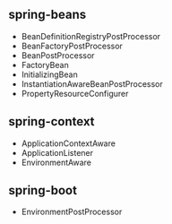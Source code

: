 ## spring-beans
* BeanDefinitionRegistryPostProcessor
* BeanFactoryPostProcessor
* BeanPostProcessor
* FactoryBean
* InitializingBean
* InstantiationAwareBeanPostProcessor
* PropertyResourceConfigurer


## spring-context
* ApplicationContextAware
* ApplicationListener
* EnvironmentAware

## spring-boot
* EnvironmentPostProcessor